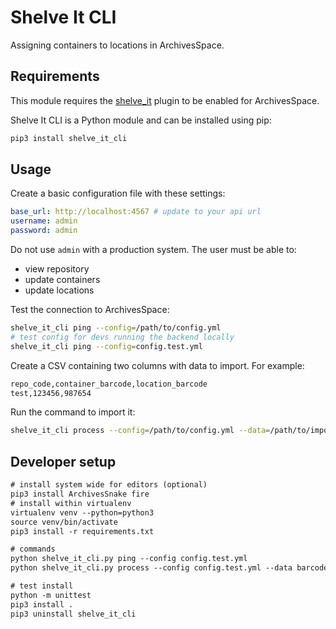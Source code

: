 # Shelve It CLI

Assigning containers to locations in ArchivesSpace.

## Requirements

This module requires the [shelve_it](https://github.com/lyrasis/shelve_it.git) plugin to be enabled
for ArchivesSpace.

Shelve It CLI is a Python module and can be installed using pip:

```bash
pip3 install shelve_it_cli
```

## Usage

Create a basic configuration file with these settings:

```yml
base_url: http://localhost:4567 # update to your api url
username: admin
password: admin
```

Do not use `admin` with a production system. The user must be able to:

- view repository
- update containers
- update locations

Test the connection to ArchivesSpace:

```bash
shelve_it_cli ping --config=/path/to/config.yml
# test config for devs running the backend locally
shelve_it_cli ping --config=config.test.yml
```

Create a CSV containing two columns with data to import. For example:

```txt
repo_code,container_barcode,location_barcode
test,123456,987654
```

Run the command to import it:

```bash
shelve_it_cli process --config=/path/to/config.yml --data=/path/to/import.csv --output=/path/to/result.csv
```

## Developer setup

```txt
# install system wide for editors (optional)
pip3 install ArchivesSnake fire
# install within virtualenv
virtualenv venv --python=python3
source venv/bin/activate
pip3 install -r requirements.txt

# commands
python shelve_it_cli.py ping --config config.test.yml
python shelve_it_cli.py process --config config.test.yml --data barcodes.csv --output result.csv

# test install
python -m unittest
pip3 install .
pip3 uninstall shelve_it_cli
```
